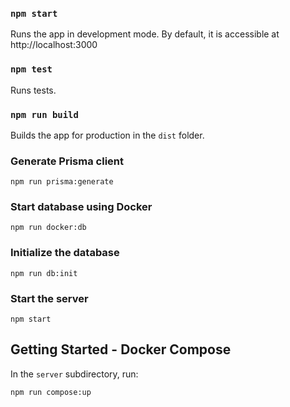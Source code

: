 ### `npm start`

Runs the app in development mode.
By default, it is accessible at http://localhost:3000

### `npm test`

Runs tests.

### `npm run build`

Builds the app for production in the `dist` folder.

### Generate Prisma client

```console
npm run prisma:generate
```

### Start database using Docker

```console
npm run docker:db
```

### Initialize the database

```console
npm run db:init
```

### Start the server

```console
npm start
```

## Getting Started - Docker Compose

In the `server` subdirectory, run:

```console
npm run compose:up 
```
